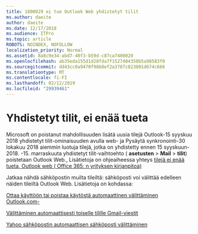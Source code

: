 ```yaml
---
title: 1800029 ei tue Outlook Web yhdistetyt tilit
ms.author: daeite
author: daeite
ms.date: 12/17/2018
ms.audience: ITPro
ms.topic: article
ROBOTS: NOINDEX, NOFOLLOW
localization_priority: Normal
ms.assetid: 8a8c9e34-abd7-40f3-b59d-c87ca7400020
ms.openlocfilehash: ab35eda155d1d28fda7f1527404350b5a98583f0
ms.sourcegitcommit: dd43cc0a9470f98b8ef2a3787c823801d674c666
ms.translationtype: MT
ms.contentlocale: fi-FI
ms.lasthandoff: 02/12/2019
ms.locfileid: "29939461"
---
```

# <a name="connected-accounts-are-no-longer-supported"></a>Yhdistetyt tilit, ei enää tueta

Microsoft on poistanut mahdollisuuden lisätä uusia tilejä Outlook-15 syyskuu 2018 yhdistetyt tilit-ominaisuuden avulla web- ja Pysäytä synkronointi-30 lokakuu 2018 aiemmin luotuja tilejä, jotka on yhdistetty ennen 15 syyskuun-2018. -15. marraskuuta yhdistetyt tilit-vaihtoehto ( **asetusten** \> **Mail** \> **tilit**) poistetaan Outlook Web., Lisätietoja on ohjeaiheessa yhteys [tilejä ei enää tueta, Outlook web ( Office 365: n yrityksen kirjanpitoa)](https://support.office.com/article/Connected-accounts-is-no-longer-supported-in-Outlook-on-the-web-Office-365-for-business-accounts-5cc526bf-e928-4a99-8b9f-5e089df7d887)
  
Jatkaa nähdä sähköpostin muilta tileiltä: sähköposti voi välittää edelleen näiden tileiltä Outlook Web. Lisätietoja on kohdassa:
  
[Ottaa käyttöön tai poistaa käytöstä automaattinen välittäminen Outlook.com-](https://go.microsoft.com/fwlink/?linkid=2038346)
  
[Välittäminen automaattisesti toiselle tilille Gmail-viestit](https://support.google.com/mail/answer/10957?hl=en)
  
[Yahoo sähköpostin automaattisen sähköposti välittäminen](https://help.yahoo.com/kb/SLN22028.mdl?guccounter=1)
  

